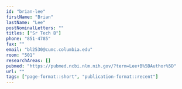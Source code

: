 ```yaml
---
id: "brian-lee"
firstName: "Brian"
lastName: "Lee"
postNominalLetters: ""
titles: ["Sr Tech B"]
phone: "851-4785"
fax: ""
email: "bl2530@cumc.columbia.edu"
room: "501"
researchAreas: []
pubmed: "https://pubmed.ncbi.nlm.nih.gov/?term=Lee+B%5BAuthor%5D"
url: ""
tags: ["page-format::short", "publication-format::recent"]
---
```

